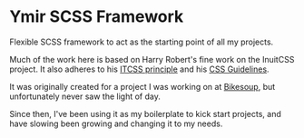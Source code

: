 # Ymir SCSS Framework

Flexible SCSS framework to act as the starting point of all my projects.

Much of the work here is based on Harry Robert's fine work on the InuitCSS project. It also adheres to his [ITCSS principle](https://speakerdeck.com/dafed/managing-css-projects-with-itcss) and his [CSS Guidelines](http://cssguidelin.es/).

It was originally created for a project I was working on at [Bikesoup](bikesoup.com), but unfortunately never saw the light of day.

Since then, I've been using it as my boilerplate to kick start projects, and have slowing been growing and changing it to my needs.
